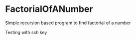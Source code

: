 # FactorialOfANumber
Simple recursion based program to find factorial of a number

Testing with ssh key
